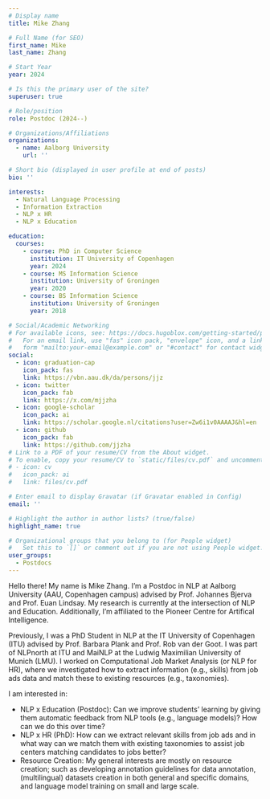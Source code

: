 ```yaml
---
# Display name
title: Mike Zhang

# Full Name (for SEO)
first_name: Mike
last_name: Zhang

# Start Year
year: 2024

# Is this the primary user of the site?
superuser: true

# Role/position
role: Postdoc (2024--)

# Organizations/Affiliations
organizations:
  - name: Aalborg University
    url: ''

# Short bio (displayed in user profile at end of posts)
bio: ''

interests:
  - Natural Language Processing
  - Information Extraction
  - NLP x HR
  - NLP x Education

education:
  courses:
    - course: PhD in Computer Science
      institution: IT University of Copenhagen
      year: 2024
    - course: MS Information Science
      institution: University of Groningen
      year: 2020
    - course: BS Information Science
      institution: University of Groningen
      year: 2018

# Social/Academic Networking
# For available icons, see: https://docs.hugoblox.com/getting-started/page-builder/#icons
#   For an email link, use "fas" icon pack, "envelope" icon, and a link in the
#   form "mailto:your-email@example.com" or "#contact" for contact widget.
social:
  - icon: graduation-cap
    icon_pack: fas
    link: https://vbn.aau.dk/da/persons/jjz
  - icon: twitter
    icon_pack: fab
    link: https://x.com/mjjzha
  - icon: google-scholar
    icon_pack: ai
    link: https://scholar.google.nl/citations?user=Zw6i1v0AAAAJ&hl=en
  - icon: github
    icon_pack: fab
    link: https://github.com/jjzha
# Link to a PDF of your resume/CV from the About widget.
# To enable, copy your resume/CV to `static/files/cv.pdf` and uncomment the lines below.
# - icon: cv
#   icon_pack: ai
#   link: files/cv.pdf

# Enter email to display Gravatar (if Gravatar enabled in Config)
email: ''

# Highlight the author in author lists? (true/false)
highlight_name: true

# Organizational groups that you belong to (for People widget)
#   Set this to `[]` or comment out if you are not using People widget.
user_groups:
  - Postdocs
---
```


Hello there! My name is Mike Zhang. I’m a Postdoc in NLP at Aalborg University (AAU, Copenhagen campus) advised by Prof. Johannes Bjerva and Prof. Euan Lindsay. My research is currently at the intersection of NLP and Education. Additionally, I’m affiliated to the Pioneer Centre for Artifical Intelligence.

Previously, I was a PhD Student in NLP at the IT University of Copenhagen (ITU) advised by Prof. Barbara Plank and Prof. Rob van der Goot. I was part of NLPnorth at ITU and MaiNLP at the Ludwig Maximilian University of Munich (LMU). I worked on Computational Job Market Analysis (or NLP for HR), where we investigated how to extract information (e.g., skills) from job ads data and match these to existing resources (e.g., taxonomies).

I am interested in:

- NLP x Education (Postdoc): Can we improve students’ learning by giving them automatic feedback from NLP tools (e.g., language models)? How can we do this over time?
- NLP x HR (PhD): How can we extract relevant skills from job ads and in what way can we match them with existing taxonomies to assist job centers matching candidates to jobs better?
- Resource Creation: My general interests are mostly on resource creation; such as developing annotation guidelines for data annotation, (multilingual) datasets creation in both general and specific domains, and language model training on small and large scale.

